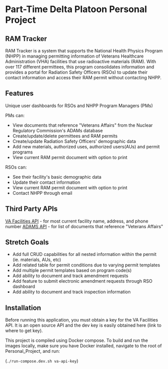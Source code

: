 # Part-Time Delta Platoon Personal Project

## RAM Tracker

RAM Tracker is a system that supports the National Health Physics Program (NHPP) in managing permitting information of Veterans Healthcare Administration (VHA) facilities that use radioactive materials (RAM). With over 117 different permittees, this program consolidates information and provides a portal for Radiation Safety Officers (RSOs) to update their contact information and access their RAM permit without contacting NHPP.

## Features

Unique user dashboards for RSOs and NHPP Program Managers (PMs)

PMs can:
- View documents that reference "Veterans Affairs" from the Nuclear Regulatory Commission's ADAMs database
- Create/update/delete permittees and RAM permits
- Create/update Radiation Safety Officers' demographic data
- Add new materials, authorized uses, authorized users(AUs) and permit programs
- View current RAM permit document with option to print

RSOs can:
- See their facility's basic demographic data
- Update their contact information
- View current RAM permit document with option to print
- Contact NHPP through email

## Third Party APIs

[VA Facilities API](https://developer.va.gov/explore/facilities/docs/facilities?version=current) - for most current facility name, address, and phone number
[ADAMS API](https://www.nrc.gov/site-help/developers/wba-api-developer-guide.pdf) - for list of documents that reference "Veterans Affairs"

## Stretch Goals

- Add full CRUD capabilities for all nested information within the permit (ie. materials, AUs, etc)
- Add related table for permit conditions due to varying permit templates
- Add multiple permit templates based on program code(s)
- Add ability to document and track amendment requests
- Add feature to submit electronic amendment requests through RSO dashboard
- Add ability to document and track inspection information

## Installation

Before running this application, you must obtain a key for the VA Facilities API. It is an open source API and the dev key is easily obtained here (link to where to get key).

This project is compiled using Docker compose. To build and run the images locally, make sure you have Docker installed, navigate to the root of Personal_Project, and run: 

(`./run-compose.dev.sh va-api-key`)